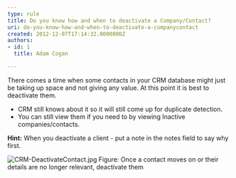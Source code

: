```yaml
---
type: rule
title: Do you know how and when to deactivate a Company/Contact?
uri: do-you-know-how-and-when-to-deactivate-a-companycontact
created: 2012-12-07T17:14:32.0000000Z
authors:
- id: 1
  title: Adam Cogan

---
```


 There comes a time when some contacts in your CRM database might just be taking up space and not giving any value. At this point it is best to deactivate them. 
- CRM still knows about it so it will still come up for duplicate detection.
- You can still view them if you need to by viewing Inactive companies/contacts.


**Hint:** When you deactivate a client - put a note in the notes field to say           why first.

![CRM-DeactivateContact.jpg](/PublishingImages/CRM-DeactivateContact.jpg)
​​​​​Figure: Once a contact moves on or their details are no longer relevant, deactivate them

